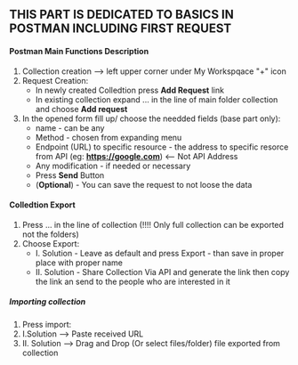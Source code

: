 ## THIS PART IS DEDICATED TO BASICS IN POSTMAN INCLUDING FIRST REQUEST

#### Postman Main Functions Description
1. Collection creation --> left upper corner under My Workspqace "+" icon 
2. Request Creation:
    - In newly created Colledtion press **Add Request** link
    - In existing collection expand ... in the line of main folder collection and choose **Add request**
3. In the opened form fill up/ choose the needded fields (base part only):
    - name - can be any
    - Method - chosen from expanding menu
    - Endpoint (URL) to specific resource - the address to specific resorce from API (eg: **https://google.com**) <-- Not API Address
    - Any modification - if needed or necessary
    - Press **Send** Button
    - (**Optional**) - You can save the request to not loose the data

#### Colledtion Export
1. Press ... in the line of collection (!!!! Only full collection can be exported not the folders)
2. Choose Export: 
    * I. Solution - Leave as default and press Export - than save in proper place with proper name
    * II. Solution - Share Collection Via API and generate the link then copy the link an send to the people who are interested in it

##### Importing collection
1. Press import:
2. I.Solution --> Paste received URL
3. II. Solution --> Drag and Drop (Or select files/folder) file exported from collection

